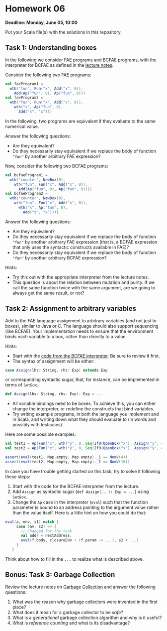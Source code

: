 # Homework 06

**Deadline: Monday, June 05, 10:00**

Put your Scala file(s) with the solutions in this repository.

## Task 1: Understanding boxes

In the following we consider FAE programs and BCFAE programs, with the
interpreter for BCFAE as defined in the [lecture notes](https://ps-tuebingen-courses.github.io/pl1-lecture-notes/10-mutation/mutation.html).

Consider the following two FAE programs:

```scala
val faeProgram1 =
  wth("fun", Fun("x", Add("x", 0)),
    Add(Ap("fun", 0), Ap("fun", 0)))
val faeProgram2 =
  wth("fun", Fun("x", Add("x", 0)),
    wth("x", Ap("fun", 0),
      Add("x", "x")))
```

In the following, two programs are equivalent if they evaluate to the same numerical value.

Answer the following questions:

- Are they equivalent?
- Do they necessarily stay equivalent if we replace the body of function
`"fun"` by another arbitrary FAE expression?

Now, consider the following two BCFAE programs:

```scala
val bcfaeProgram1 =
  wth("counter", NewBox(0),
    wth("fun", Fun("x", Add("x", 0)),
      Add(Ap("fun", 0), Ap("fun", 0))))
val bcfaeProgram2 =
  wth("counter", NewBox(0),
    wth("fun", Fun("x", Add("x", 0)),
      wth("x", Ap("fun", 0),
        Add("x", "x"))))
```

Answer the following questions:

- Are they equivalent?
- Do they necessarily stay equivalent if we replace the body of function
  `"fun"` by another arbitrary FAE expression (that is, a BCFAE expression that
  only uses the syntactic constructs available in FAE)?
- Do they necessarily stay equivalent if we replace the body of function
  `"fun"` by another arbitrary BCFAE expression?

Hints:

- Try this out with the appropriate interpreter from the lecture notes.
- This question is about the relation between mutation and purity.
  If we call the same function twice with the same argument, are we going to
  always get the same result, or not?


## Task 2: Assignment to arbitrary variables

Add to the FAE language assignment to arbitrary variables (and not just to boxes),
similar to Java or C. The language should also support sequencing (like BCFAE).
Your implementation needs to ensure that the environment binds each variable to a
box, rather than directly to a value.

Hints:
- Start with the [code from the BCFAE interpreter](https://ps-tuebingen-courses.github.io/pl1-lecture-notes/10-mutation/mutation.html). Be sure to review it first.
- The syntax of assignment will be either:

```scala
case Assign(lhs: String, rhs: Exp) extends Exp
```

or corresponding syntactic sugar, that, for instance, can be implemented in terms of `SetBox`.

```scala
def Assign(lhs: String, rhs: Exp): Exp = ...
```

- All variable bindings need to be boxes. To achieve this, you can either change the interpreter,
  or redefine the constructs that bind variables.
- Try writing example programs, in both the language you implement and in Scala, and writing down
  what they should evaluate to (in words and possibly with testcases).

Here are some possible examples:

```scala
val test1 = Ap(Fun("x", wth("y", 0, Seq(If0(OpenBox("x"), Assign("y", 4), Assign("y", 2)), Mul(OpenBox("y"), OpenBox("y"))))), 5)
val test2 = Ap(Fun("x", wth("y", 0, Seq(If0(OpenBox("x"), Assign("y", 4), Assign("y", 2)), Mul(OpenBox("y"), OpenBox("y"))))), 0)

assert(eval(test1, Map.empty, Map.empty)._1 == NumV(4))
assert(eval(test2, Map.empty, Map.empty)._1 == NumV(16))
```

In case you have trouble getting started on this task, try to solve it following these steps:
1. Start with the code for the BCFAE interpreter from the lecture.
2. Add `Assign` as syntactic sugar (`def Assign(...): Exp = ...`) using `SetBox`.
3. Change the `Ap` case in the interpreter (`eval`) such that the function parameter is bound to
   an address pointing to the argument value rather than the value itself. Here is a little
   hint on how you could do that:

```scala
eval(a, env, s1) match {
     case (av, s2) => {
       // Changed for the task
       val addr = nextAddress;
       eval(f.body, closureEnv + (f.param -> ...), s2 + ...)
     }
   }
```

Think about how to fill in the `...` to realize what is described above.


## Bonus: Task 3: Garbage Collection

Review the lecture notes on [Garbage](https://ps-tuebingen-courses.github.io/pl1-lecture-notes/10-mutation/mutation.html) [Collection](https://ps-tuebingen-courses.github.io/pl1-lecture-notes/11-garbage-collection/garbage-collection.html)
and answer the following questions:

1. What was the reason why garbage collectors were invented in the first place?
2. What does it mean for a garbage collector to be _safe_?
3. What is a _generational_ garbage collection algorithm and why is it useful?
4. What is _reference counting_ and what is its disadvantage?
